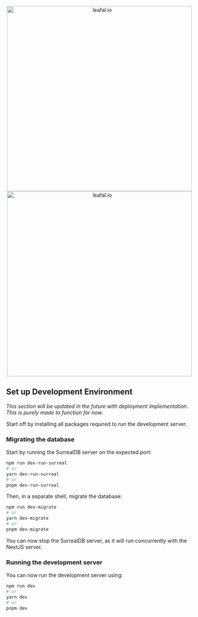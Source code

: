 <p align="center">
    <a href="https://leafal.io/#gh-dark-mode-only">
        <img width="500" src="/img/text-logo-white.png" alt="leafal.io" />
    </a>
    <a href="https://leafal.io/#gh-light-mode-only">
        <img width="500" src="/img/text-logo-black.png" alt="leafal.io" />
    </a>
</p>

## Set up Development Environment

_This section will be updated in the future with deployment implementation. This is purely made to function for now._

Start off by installing all packages required to run the development server.

### Migrating the database

Start by running the SurrealDB server on the expected port:
```bash
npm run dev-run-surreal
# or
yarn dev-run-surreal
# or
pnpm dev-run-surreal
```

Then, in a separate shell, migrate the database:
```bash
npm run dev-migrate
# or
yarn dev-migrate
# or
pnpm dev-migrate
```

You can now stop the SurrealDB server, as it will run concurrently with the NextJS server.

### Running the development server

You can now run the development server using:

```bash
npm run dev
# or
yarn dev
# or
pnpm dev
```
